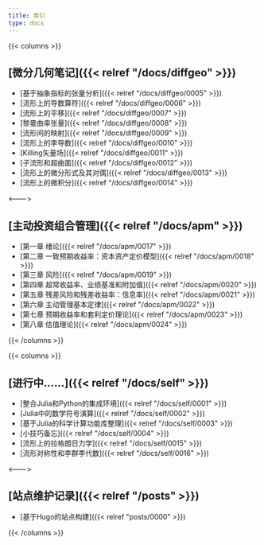 ```yaml
---
title: 索引
type: docs
---
```


{{< columns >}}

## [**微分几何笔记**]({{< relref "/docs/diffgeo" >}})
- [基于抽象指标的张量分析]({{< relref "/docs/diffgeo/0005" >}})  
- [流形上的导数算符]({{< relref "/docs/diffgeo/0006" >}}) 
- [流形上的平移]({{< relref "/docs/diffgeo/0007" >}})  
- [黎曼曲率张量]({{< relref "/docs/diffgeo/0008" >}})    
- [流形间的映射]({{< relref "/docs/diffgeo/0009" >}})  
- [流形上的李导数]({{< relref "/docs/diffgeo/0010" >}})  
- [Killing矢量场]({{< relref "/docs/diffgeo/0011" >}})  
- [子流形和超曲面]({{< relref "/docs/diffgeo/0012" >}}) 
- [流形上的微分形式及其对偶]({{< relref "/docs/diffgeo/0013" >}})
- [流形上的微积分]({{< relref "/docs/diffgeo/0014" >}}) 

<--->

## [**主动投资组合管理**]({{< relref "/docs/apm" >}})
- [第一章 绪论]({{< relref "/docs/apm/0017" >}})
- [第二章 一致预期收益率：资本资产定价模型]({{< relref "/docs/apm/0018" >}})
- [第三章 风险]({{< relref "/docs/apm/0019" >}})
- [第四章 超常收益率、业绩基准和附加值]({{< relref "/docs/apm/0020" >}})
- [第五章 残差风险和残差收益率：信息率]({{< relref "/docs/apm/0021" >}})
- [第六章 主动管理基本定律]({{< relref "/docs/apm/0022" >}})
- [第七章 预期收益率和套利定价理论]({{< relref "/docs/apm/0023" >}})
- [第八章 估值理论]({{< relref "/docs/apm/0024" >}})

{{< /columns >}}

{{< columns >}}

## [**进行中......**]({{< relref "/docs/self" >}}) 
- [整合Julia和Python的集成环境]({{< relref "/docs/self/0001" >}})  
- [Julia中的数学符号演算]({{< relref "/docs/self/0002" >}}) 
- [基于Julia的科学计算功能库整理]({{< relref "/docs/self/0003" >}})  
- [小技巧备忘]({{< relref "/docs/self/0004" >}})    
- [流形上的拉格朗日力学]({{< relref "/docs/self/0015" >}})  
- [流形对称性和李群李代数]({{< relref "/docs/self/0016" >}})  

<--->

## [**站点维护记录**]({{< relref "/posts" >}})
- [基于Hugo的站点构建]({{< relref "posts/0000" >}})  

{{< /columns >}}
